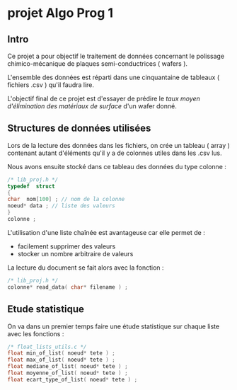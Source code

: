# projet Algo Prog 1

## Intro

Ce projet a pour objectif le traitement de données concernant le polissage chimico-mécanique de plaques semi-conductrices ( wafers ).

L'ensemble des données est réparti dans une cinquantaine de tableaux ( fichiers .csv ) qu'il faudra lire.

L'objectif final de ce projet est d'essayer de prédire le *taux moyen d'élimination des matériaux de surface* d'un wafer donné.

## Structures de données utilisées

Lors de la lecture des données dans les fichiers, on crée un tableau ( array ) contenant autant d'éléments qu'il y a de colonnes utiles dans les .csv lus. 

Nous avons ensuite stocké dans ce tableau des données du type colonne :
```c
/* lib_proj.h */
typedef  struct
{
char  nom[100] ; // nom de la colonne
noeud* data ; // liste des valeurs
}
colonne ;
```
L'utilisation d'une liste chaînée est avantageuse car elle permet de :
* facilement supprimer des valeurs 
* stocker un nombre arbitraire de valeurs

 La lecture du document se fait alors avec la fonction :
 ```c
 /* lib_proj.h */
 colonne* read_data( char* filename ) ;
 ```

## Etude statistique

On va dans un premier temps faire une étude statistique sur chaque liste avec les fonctions :
```c
/* float_lists_utils.c */
float min_of_list( noeud* tete ) ;
float max_of_list( noeud* tete ) ;
float mediane_of_list( noeud* tete ) ;
float moyenne_of_list( noeud* tete ) ;
float ecart_type_of_list( noeud* tete ) ;
```
